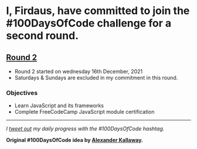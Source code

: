 # I, Firdaus, have committed to join the #100DaysOfCode challenge for a second round. 

## [Round 2](./round_two)
- Round 2 started on wednesday 16th December, 2021
- Saturdays & Sundays are excluded in my commitment in this round.

### Objectives
- Learn JavaScript and its frameworks
- Complete FreeCodeCamp JavaScript module certification

---

<i> I [tweet out](https://twitter.com/betascribbles) my daily progress with the #100DaysOfCode hashtag. </i>


<b> Original #100DaysOfCode  idea by [Alexander Kallaway](https://medium.freecodecamp.org/join-the-100daysofcode-556ddb4579e4). </b>
